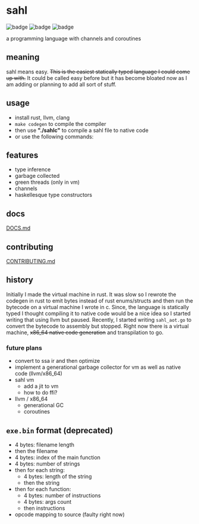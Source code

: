 # sahl

![badge](https://img.shields.io/endpoint?url=https://gist.githubusercontent.com/ammarbinfaisal/2bc57fe31c6d742b25defe3549e78433/raw/tests.json)
![badge](https://img.shields.io/endpoint?url=https://gist.githubusercontent.com/ammarbinfaisal/2bc57fe31c6d742b25defe3549e78433/raw/aot.json)
![badge](https://img.shields.io/endpoint?url=https://gist.githubusercontent.com/ammarbinfaisal/2bc57fe31c6d742b25defe3549e78433/raw/go.json)

a programming language with channels and coroutines

## meaning

sahl means easy. <s>This is the easiest statically typed language I could come up with.</s> It could be called easy before but it has become bloated now as I am adding or planning to add all sort of stuff.

## usage

- install rust, llvm, clang
- `make codegen` to compile the compiler
- then use **"./sahlc"** to compile a sahl file to native code
- or use the following commands:

## features

- type inference
- garbage collected
- green threads (only in vm)
- channels
- haskellesque type constructors

## docs

[DOCS.md](DOCS.md)

## contributing

[CONTRIBUTING.md](CONTRIBUTING.md)

## history

Initially I made the virtual machine in rust. It was slow so I rewrote the codegen in rust to emit bytes instead of rust enums/structs and then run the bytecode on a virtual machine I wrote in c. Since, the language is statically typed I thought compiling it to native code would be a nice idea so I started writing that using llvm but paused. Recently, I started writing `sahl_aot.go` to convert the bytecode to assembly but stopped. Right now there is a virtual machine, <s>x86_64 native code generation</s> and transpilation to go.

### future plans

- convert to ssa ir and then optimize
- implement a generational garbage collector for vm as well as native code (llvm/x86_64)
- sahl vm
  - add a jit to vm
  - how to do ffi?
- llvm / x86_64
  - generational GC
  - coroutines

## `exe.bin` format (deprecated)

- 4 bytes: filename length
- then the filename
- 4 bytes: index of the main function
- 4 bytes: number of strings
- then for each string:
  - 4 bytes: length of the string
  - then the string
- then for each function:
  - 4 bytes: number of instructions
  - 4 bytes: args count
  - then instructions
- opcode mapping to source (faulty right now)
